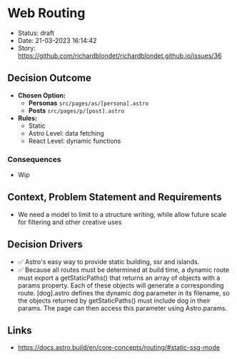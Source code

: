 # Web Routing

- Status: draft
- Date: 21-03-2023 16:14:42
- Story: https://github.com/richardblondet/richardblondet.github.io/issues/36

## Decision Outcome

- **Chosen Option:** 
  - **Personas** `src/pages/as/[persona].astro`
  - **Posts** `src/pages/p/[post].astro`
- **Rules:** 
  - Static
  - Astro Level: data fetching
  - React Level: dynamic functions

### Consequences

- Wip

## Context, Problem Statement and Requirements

- We need a model to limit to a structure writing, while allow future scale for filtering and other creative uses

## Decision Drivers

- ✅ Astro's easy way to provide static building, ssr and islands. 
- ✅ Because all routes must be determined at build time, a dynamic route must export a getStaticPaths() that returns an array of objects with a params property. Each of these objects will generate a corresponding route. [dog].astro defines the dynamic dog parameter in its filename, so the objects returned by getStaticPaths() must include dog in their params. The page can then access this parameter using Astro.params.

## Links

- https://docs.astro.build/en/core-concepts/routing/#static-ssg-mode